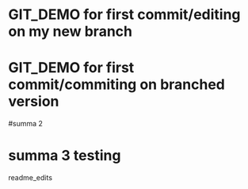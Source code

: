 
# GIT_DEMO for first commit/editing on my new branch

# GIT_DEMO for first commit/commiting on branched version

#summa 2

# summa 3 testing

readme_edits
